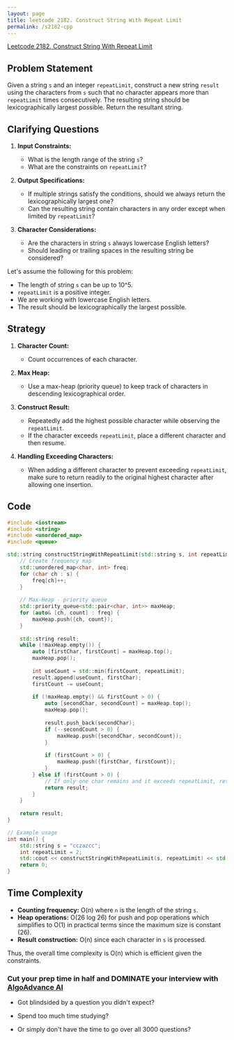 ```yaml
---
layout: page
title: leetcode 2182. Construct String With Repeat Limit
permalink: /s2182-cpp
---
```

[Leetcode 2182. Construct String With Repeat Limit](https://algoadvance.github.io/algoadvance/l2182)
## Problem Statement

Given a string `s` and an integer `repeatLimit`, construct a new string `result` using the characters from `s` such that no character appears more than `repeatLimit` times consecutively. The resulting string should be lexicographically largest possible. Return the resultant string.

## Clarifying Questions

1. **Input Constraints:**
   - What is the length range of the string `s`?
   - What are the constraints on `repeatLimit`?

2. **Output Specifications:**
   - If multiple strings satisfy the conditions, should we always return the lexicographically largest one?
   - Can the resulting string contain characters in any order except when limited by `repeatLimit`?

3. **Character Considerations:**
   - Are the characters in string `s` always lowercase English letters?
   - Should leading or trailing spaces in the resulting string be considered?

Let's assume the following for this problem:
- The length of string `s` can be up to 10^5.
- `repeatLimit` is a positive integer.
- We are working with lowercase English letters.
- The result should be lexicographically the largest possible.

## Strategy

1. **Character Count:**
   - Count occurrences of each character.
   
2. **Max Heap:**
   - Use a max-heap (priority queue) to keep track of characters in descending lexicographical order.
   
3. **Construct Result:**
   - Repeatedly add the highest possible character while observing the `repeatLimit`.
   - If the character exceeds `repeatLimit`, place a different character and then resume.

4. **Handling Exceeding Characters:**
   - When adding a different character to prevent exceeding `repeatLimit`, make sure to return readily to the original highest character after allowing one insertion.

## Code

```cpp
#include <iostream>
#include <string>
#include <unordered_map>
#include <queue>

std::string constructStringWithRepeatLimit(std::string s, int repeatLimit) {
    // Create frequency map
    std::unordered_map<char, int> freq;
    for (char ch : s) {
        freq[ch]++;
    }
  
    // Max-Heap - priority queue
    std::priority_queue<std::pair<char, int>> maxHeap;
    for (auto& [ch, count] : freq) {
        maxHeap.push({ch, count});
    }
  
    std::string result;
    while (!maxHeap.empty()) {
        auto [firstChar, firstCount] = maxHeap.top();
        maxHeap.pop();
    
        int useCount = std::min(firstCount, repeatLimit);
        result.append(useCount, firstChar);
        firstCount -= useCount;
    
        if (!maxHeap.empty() && firstCount > 0) {
            auto [secondChar, secondCount] = maxHeap.top();
            maxHeap.pop();
      
            result.push_back(secondChar);
            if (--secondCount > 0) {
                maxHeap.push({secondChar, secondCount});
            }
      
            if (firstCount > 0) {
                maxHeap.push({firstChar, firstCount});
            }
        } else if (firstCount > 0) {
            // If only one char remains and it exceeds repeatLimit, return early.
            return result;
        }
    }
  
    return result;
}

// Example usage
int main() {
    std::string s = "cczazcc";
    int repeatLimit = 2;
    std::cout << constructStringWithRepeatLimit(s, repeatLimit) << std::endl;
    return 0;
}
```

## Time Complexity

- **Counting frequency:** O(n) where `n` is the length of the string `s`.
- **Heap operations:** O(26 log 26) for push and pop operations which simplifies to O(1) in practical terms since the maximum size is constant (26).
- **Result construction:** O(n) since each character in `s` is processed.

Thus, the overall time complexity is O(n) which is efficient given the constraints.


### Cut your prep time in half and DOMINATE your interview with [AlgoAdvance AI](https://algoAdvance.com)

- Got blindsided by a question you didn't expect?

- Spend too much time studying?

- Or simply don't have the time to go over all 3000 questions?

